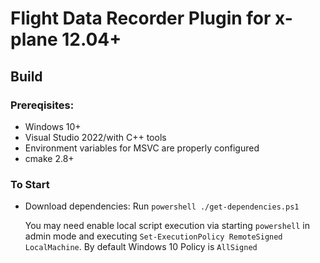 # Flight Data Recorder Plugin for x-plane 12.04+

## Build

### Prereqisites:

* Windows 10+
* Visual Studio 2022/with C++ tools
* Environment variables for MSVC are properly configured
* cmake 2.8+

### To Start

* Download dependencies: Run  `powershell ./get-dependencies.ps1`

  You may need enable local script execution via starting `powershell` in admin mode and executing `Set-ExecutionPolicy RemoteSigned LocalMachine`. By default Windows 10 Policy is `AllSigned`

